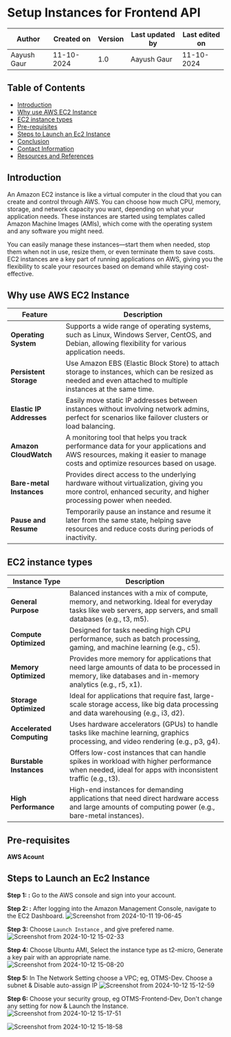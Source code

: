 # Setup Instances for Frontend API

 
|   Author        |  Created on   |  Version   | Last updated by  | Last edited on |
| --------------- | --------------| -----------|----------------- | -------------- |
| Aayush Gaur |  11-10-2024  | 1.0 | Aayush Gaur  | 11-10-2024    |


## Table of Contents
+ [Introduction](#Introduction)
+ [Why use AWS EC2 Instance](#Why-use-AWS-EC2-Instance)
+ [EC2 instance types](#EC2-instance-types)
+ [Pre-requisites](#Pre-requisites)
+ [Steps to Launch an Ec2 Instance](#Steps-to-Launch-an-Ec2-Instance)
+ [Conclusion](#Conclusion)
+ [Contact Information](#Contact-Information)
+ [Resources and References](#Resources-and-References)
  

## Introduction
An Amazon EC2 instance is like a virtual computer in the cloud that you can create and control through AWS. You can choose how much CPU, memory, storage, and network capacity you want, depending on what your application needs. These instances are started using templates called Amazon Machine Images (AMIs), which come with the operating system and any software you might need.

You can easily manage these instances—start them when needed, stop them when not in use, resize them, or even terminate them to save costs. EC2 instances are a key part of running applications on AWS, giving you the flexibility to scale your resources based on demand while staying cost-effective.

## Why use AWS EC2 Instance
| Feature                 | Description                                                                                                                                                                |
|-------------------------|----------------------------------------------------------------------------------------------------------------------------------------------------------------------------|
| **Operating System**     | Supports a wide range of operating systems, such as Linux, Windows Server, CentOS, and Debian, allowing flexibility for various application needs.                          |
| **Persistent Storage**   | Use Amazon EBS (Elastic Block Store) to attach storage to instances, which can be resized as needed and even attached to multiple instances at the same time.               |
| **Elastic IP Addresses** | Easily move static IP addresses between instances without involving network admins, perfect for scenarios like failover clusters or load balancing.                         |
| **Amazon CloudWatch**    | A monitoring tool that helps you track performance data for your applications and AWS resources, making it easier to manage costs and optimize resources based on usage.     |
| **Bare-metal Instances** | Provides direct access to the underlying hardware without virtualization, giving you more control, enhanced security, and higher processing power when needed.               |
| **Pause and Resume**     | Temporarily pause an instance and resume it later from the same state, helping save resources and reduce costs during periods of inactivity.                                  |
## EC2 instance types
| Instance Type            | Description                                                                                                                                                 |
|--------------------------|-------------------------------------------------------------------------------------------------------------------------------------------------------------|
| **General Purpose**       | Balanced instances with a mix of compute, memory, and networking. Ideal for everyday tasks like web servers, app servers, and small databases (e.g., t3, m5). |
| **Compute Optimized**     | Designed for tasks needing high CPU performance, such as batch processing, gaming, and machine learning (e.g., c5).                                           |
| **Memory Optimized**      | Provides more memory for applications that need large amounts of data to be processed in memory, like databases and in-memory analytics (e.g., r5, x1).       |
| **Storage Optimized**     | Ideal for applications that require fast, large-scale storage access, like big data processing and data warehousing (e.g., i3, d2).                           |
| **Accelerated Computing** | Uses hardware accelerators (GPUs) to handle tasks like machine learning, graphics processing, and video rendering (e.g., p3, g4).                              |
| **Burstable Instances**   | Offers low-cost instances that can handle spikes in workload with higher performance when needed, ideal for apps with inconsistent traffic (e.g., t3).          |
| **High Performance**      | High-end instances for demanding applications that need direct hardware access and large amounts of computing power (e.g., bare-metal instances).               |

## Pre-requisites
**AWS Acount**

## Steps to Launch an Ec2 Instance
**Step 1: :** Go to the AWS console and sign into your account.
 
**Step 2: :** After logging into the Amazon Management Console, navigate to the EC2 Dashboard.
![Screenshot from 2024-10-11 19-06-45](https://github.com/user-attachments/assets/3f039af3-26d2-4803-b9d0-ace35254443e)

**Step 3:** Choose `Launch Instance` , and give prefered name.
![Screenshot from 2024-10-12 15-02-33](https://github.com/user-attachments/assets/2a1babff-1ba8-4944-8b43-ea604042179f)

**Step 4:** Choose Ubuntu AMI, Select the instance type as t2-micro, Generate a key pair with an appropriate name.
![Screenshot from 2024-10-12 15-08-20](https://github.com/user-attachments/assets/4ffd7abe-7763-4610-9de7-d2178f47c454)

**Step 5:** In The Network Setting choose a VPC; eg, OTMS-Dev. Choose a subnet & Disable auto-assign IP
![Screenshot from 2024-10-12 15-12-59](https://github.com/user-attachments/assets/453e95e1-74a7-40f9-a4b2-8cce9d26a412)

**Step 6:** Choose your security group, eg OTMS-Frontend-Dev, Don't change any setting for now & Launch the Instance.
![Screenshot from 2024-10-12 15-17-51](https://github.com/user-attachments/assets/5f1895c6-0352-4a6e-a337-6df5be70dc1f)

![Screenshot from 2024-10-12 15-18-58](https://github.com/user-attachments/assets/7da69dd6-f2ef-420e-a17b-73ff966a02af)










